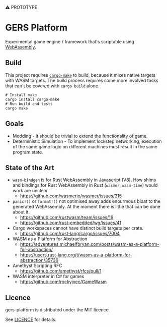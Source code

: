 
⚠ PROTOTYPE

# GERS Platform

Experimental game engine / framework that's scriptable using [WebAssembly](https://github.com/WebAssembly).

## Build

This project requires [`cargo-make`](https://github.com/sagiegurari/cargo-make) to build, because it mixes native targets with WASM targets. The build process requires some more involved tasks that can't be covered with `cargo build` alone.

```shell
# Install make
cargo install cargo-make
# Run build and tests
cargo make
```

## Goals

- Modding - It should be trivial to extend the functionality of game.
- Deterministic Simulation - To implement lockstep networking, execution of the same game logic on different machines must result in the same program state.

## State of the Art

- `wasm-bindgen` is for Rust WebAssembly in Javascript (V8). How shims and bindings for Rust WebAssembly in Rust (`wasmer`, `wasm-time`) would work are unclear.
  - https://github.com/wasmerio/wasmer/issues/315
- `panic!()` or `format!()` not optimised away adds enourmous bloat to the generated WebAssembly. At the moment there is little that can be done about it.
  - https://github.com/rustwasm/team/issues/19
  - https://github.com/rust-embedded/wg/issues/41
- Cargo workspaces cannot have distinct build targets per crate.
  - https://github.com/rust-lang/cargo/issues/7004
- WASM as a Platform for Abstraction
  - https://adventures.michaelfbryan.com/posts/wasm-as-a-platform-for-abstraction/
  - https://users.rust-lang.org/t/wasm-as-a-platform-for-abstraction/35736
- Amethyst Scripting RFC
  - https://github.com/amethyst/rfcs/pull/1
- WASM interpreter in C# for games
  - https://github.com/rockyjvec/GameWasm

## Licence

gers-platform is distributed under the MIT licence.

See [LICENCE](LICENCE) for details.

